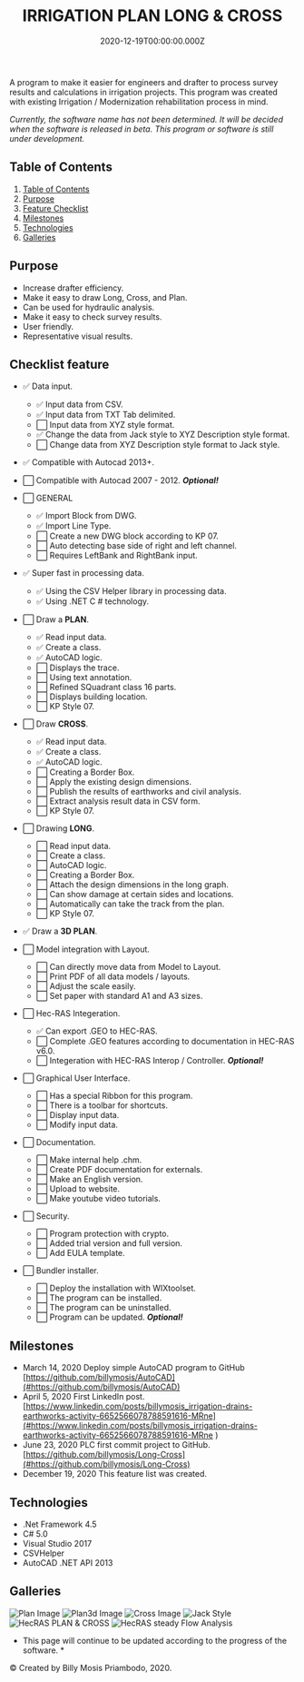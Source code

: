 ﻿---
title: IRRIGATION PLAN LONG & CROSS
date: "2020-12-19T00:00:00.000Z"
description: "A program to make it easier for engineers and drafter to process survey results and calculations in irrigation projects.
This program was created with existing Irrigation / Modernization rehabilitation process in mind."
tags: ["coding","software"]
featuredImage: ./Plan3d.png
---

A program to make it easier for engineers and drafter to process survey results and calculations in irrigation projects.
This program was created with existing Irrigation / Modernization rehabilitation process in mind.

*Currently, the software name has not been determined. It will be decided when the software is released in beta.*
*This program or software is still under development.*

## Table of Contents

1. [Table of Contents](#table-of-contents)
2. [Purpose](#purpose)
3. [Feature Checklist](#feature-checklist)
4. [Milestones](#milestones)
5. [Technologies](#technologies)
6. [Galleries](#galleries)

## Purpose

- Increase drafter efficiency.
- Make it easy to draw Long, Cross, and Plan.
- Can be used for hydraulic analysis.
- Make it easy to check survey results.
- User friendly.
- Representative visual results.


## Checklist feature

 - ✅ Data input.
   - ✅ Input data from CSV.
   - ✅ Input data from TXT Tab delimited.
   - ⬜ Input data from XYZ style format.
   - ✅ Change the data from Jack style to XYZ Description style format.
   - ⬜ Change data from XYZ Description style format to Jack style.

 - ✅ Compatible with Autocad 2013+.

 - ⬜ Compatible with Autocad 2007 - 2012. **_Optional!_**

 - ⬜ GENERAL
   - ✅ Import Block from DWG.
   - ✅ Import Line Type.
   - ⬜ Create a new DWG block according to KP 07.
   - ⬜ Auto detecting base side of right and left channel.
   - ⬜ Requires LeftBank and RightBank input.
   
 - ✅ Super fast in processing data.
   - ✅ Using the CSV Helper library in processing data.
   - ✅ Using .NET C # technology.

 - ⬜ Draw a **PLAN**.
   - ✅ Read input data.
   - ✅ Create a class.
   - ✅ AutoCAD logic.
   - ⬜ Displays the trace.
   - ⬜ Using text annotation.
   - ⬜ Refined SQuadrant class 16 parts.
   - ⬜ Displays building location.
   - ⬜ KP Style 07.
 - ⬜ Draw **CROSS**.
   - ✅ Read input data.
   - ✅ Create a class.
   - ✅ AutoCAD logic.
   - ⬜ Creating a Border Box.
   - ⬜ Apply the existing design dimensions.
   - ⬜ Publish the results of earthworks and civil analysis.
   - ⬜ Extract analysis result data in CSV form.
   - ⬜ KP Style 07.
 - ⬜ Drawing **LONG**.
   - ⬜ Read input data.
   - ⬜ Create a class.
   - ⬜ AutoCAD logic.
   - ⬜ Creating a Border Box.
   - ⬜ Attach the design dimensions in the long graph.
   - ⬜ Can show damage at certain sides and locations.
   - ⬜ Automatically can take the track from the plan.
   - ⬜ KP Style 07.
 - ✅ Draw a **3D PLAN**.
 - ⬜ Model integration with Layout.
   - ⬜ Can directly move data from Model to Layout.
   - ⬜ Print PDF of all data models / layouts.
   - ⬜ Adjust the scale easily.
   - ⬜ Set paper with standard A1 and A3 sizes.
 - ⬜ Hec-RAS Integeration.
   - ✅ Can export .GEO to HEC-RAS.
   - ⬜ Complete .GEO features according to documentation in HEC-RAS v6.0.
   - ⬜ Integeration with HEC-RAS Interop / Controller. **_Optional!_**
 - ⬜ Graphical User Interface.
   - ⬜ Has a special Ribbon for this program.
   - ⬜ There is a toolbar for shortcuts.
   - ⬜ Display input data.
   - ⬜ Modify input data.
 - ⬜ Documentation.
   - ⬜ Make internal help .chm.
   - ⬜ Create PDF documentation for externals.
   - ⬜ Make an English version.
   - ⬜ Upload to website.
   - ⬜ Make youtube video tutorials.
 - ⬜ Security.
   - ⬜ Program protection with crypto.
   - ⬜ Added trial version and full version.
   - ⬜ Add EULA template.
 - ⬜ Bundler installer.
   - ⬜ Deploy the installation with WIXtoolset.
   - ⬜ The program can be installed.
   - ⬜ The program can be uninstalled.
   - ⬜ Program can be updated. **_Optional!_**
   
## Milestones

- March 14, 2020 Deploy simple AutoCAD program to GitHub [https://github.com/billymosis/AutoCAD](#https://github.com/billymosis/AutoCAD)
- April 5, 2020 First LinkedIn post. [https://www.linkedin.com/posts/billymosis_irrigation-drains-earthworks-activity-6652566078788591616-MRne](#https://www.linkedin.com/posts/billymosis_irrigation-drains-earthworks-activity-6652566078788591616-MRne )
- June 23, 2020 PLC first commit project to GitHub. [https://github.com/billymosis/Long-Cross](#https://github.com/billymosis/Long-Cross)
- December 19, 2020 This feature list was created.

## Technologies
- .Net Framework 4.5
- C# 5.0
- Visual Studio 2017
- CSVHelper
- AutoCAD .NET API 2013
 
## Galleries

![Plan Image](./Plan.png "Plan of one irrigation area")
![Plan3d Image](./Plan3d.png "Visual representative of canal in 3D")
![Cross Image](./Cross.png "Cross of existing irrigation area")
![Jack Style](./Jack-Style.png "Jack style data input")
![HecRAS PLAN & CROSS](./Hec-RasPlanCross.png "Geo extracted file opened in Hec-RAS")
![HecRAS steady Flow Analysis](./HecRas-SteadyFlow-Profile.png "Analysis steady flow using Geo file")


* This page will continue to be updated according to the progress of the software. *

© Created by Billy Mosis Priambodo, 2020.